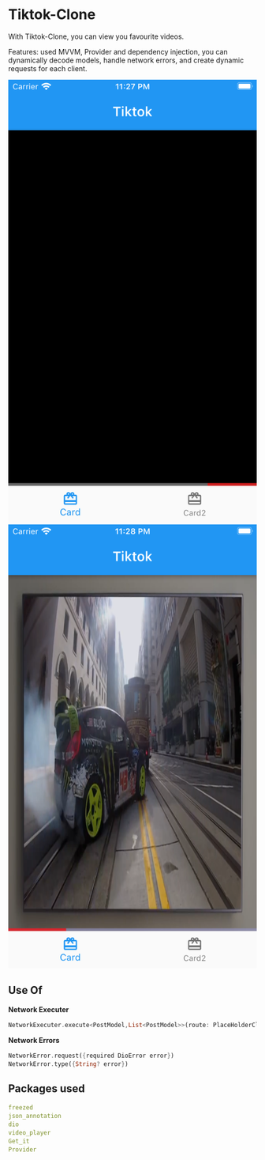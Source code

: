 # Tiktok-Clone

With Tiktok-Clone, you can view you favourite videos.


Features:
used MVVM, Provider and dependency injection, you can dynamically decode models, handle network errors, and create dynamic requests for each client.


<!-- ![](assets/compare.jpeg) -->
![](assets/screens/1-loading.png)
![](assets/screens/2-Video-playing.png)

## Use Of

**Network Executer**

```dart
NetworkExecuter.execute<PostModel,List<PostModel>>(route: PlaceHolderClient.posts(), responseType: PostModel());
```

**Network Errors**

```dart
NetworkError.request({required DioError error})
NetworkError.type({String? error})
```

## Packages used
```yaml
freezed
json_annotation
dio
video_player
Get_it
Provider
```




